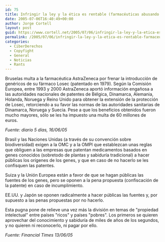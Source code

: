 ```yaml
---
id: 75
title: Infringir la ley y la ética es rentable (farmacéuticas abusando de patentes)
date: 2005-07-06T16:40:49+00:00
author: Jorge Cortell
layout: post
guid: https://www.cortell.net/2005/07/06/infringir-la-ley-y-la-etica-es-rentable-farmaceuticas-abusando-de-patentes/
permalink: /2005/07/06/infringir-la-ley-y-la-etica-es-rentable-farmaceuticas-abusando-de-patentes/
categories:
  - CiberDerechos
  - Copyfight
  - General
  - Noticias
  - Rants
---
```

Bruselas multa a la farmacéutica AstraZeneca por frenar la introducción de genéricos de su fármaco Losec (patentado en 1979). Según la Comisión Europea, entre 1993 y 2000 AstraZeneca aportó información engañosa a las autoridades nacionales de patentes de Bélgica, Dinamarca, Alemania, Holanda, Noruega y Reino Unido para obtener la extensión de la protección de Losec, retorciendo a su favor las normas de las autoridades sanitarias de Dinamarca, Noruega y Suecia. Pese a que los beneficios obtenidos fueron mucho mayores, sólo se les ha impuesto una multa de 60 millones de euros.
  
_Fuente: diario 5 dí­as, 16/06/05_

Brasil y las Naciones Unidas (a través de su convención sobre biodiversidad) exigen a la OMC y a la OMPI que establezcan unas reglas que obliguen a las empresas que patentan medicamentos basados en genes conocidos (sobretodo de plantas y sabidurí­a tradicional) a hacer públicas los orí­genes de los genes, y que en caso de no hacerlo se les confisquen las patentes.
  
Suiza y la Unión Europea están a favor de que se hagan públicas las fuentes de los genes, pero se oponen a la pena propuesta (confiscación de la patente) en caso de incumplimiento.
  
EE.UU. y Japón se oponen radicalmente a hacer públicas las fuentes y, por supuesto a las penas propuestas por no hacerlo.
  
Esta pugna pone de relieve una vez más la división en temas de "propiedad intelectual" entre paí­ses "ricos" y paí­ses "pobres". Los primeros se quieren aprovechar del conocimiento y sabidurí­a de miles de años de los segundos, y no quieren ni reconocerlo, ni pagar por ello.
  
_Fuente: Financial Times 13/06/05_
